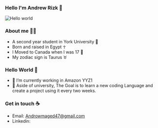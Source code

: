 ### Hello I'm Andrew Rizk 👋                       
![Hello world](https://user-images.githubusercontent.com/97995173/213803886-bdbd604c-5511-4544-b59b-0b4452aa8ad4.png)

### About me 🙋‍♂️
- A second year student in York University 📖 
- Born and raised in Egypt ☥
- I Moved to Canada when I was 17 🍁
- My zodiac sign is Taurus ♉

### Hello World 👋   
- 🔭 I’m currently working in Amazon YYZ1  
- 🌱 Aside of university, The Goal is to learn a new coding Language and create a project using it every two weeks. 

### Get in touch ☕
- Email: Androwmaged47@gmail.com
- Linkedin: 



